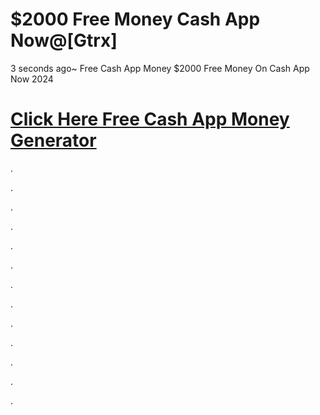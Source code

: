 $2000 Free Money Cash App Now@\[Gtrx\]
=================================================



3 seconds ago~ Free Cash App Money $2000 Free Money On Cash App Now 2024

[Click Here Free Cash App Money Generator](https://t.co/yOCKdTtxMZ)
===================================================================

.

.

.

.

.

.

.

.

.

.

.

.

.
